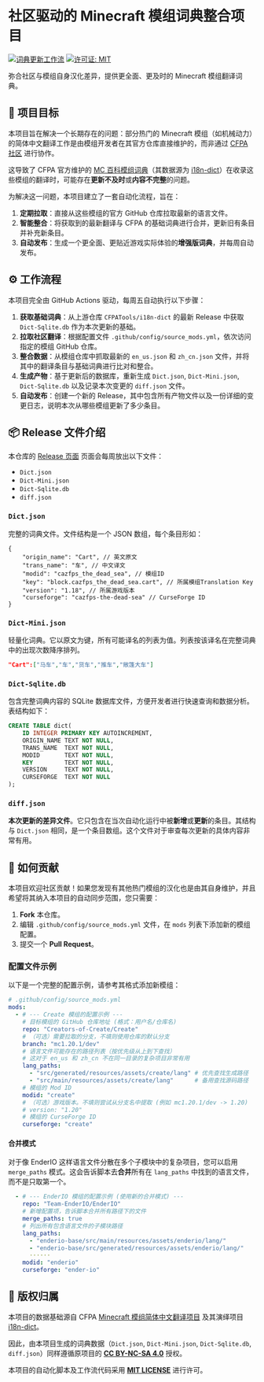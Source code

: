 # 社区驱动的 Minecraft 模组词典整合项目

[![词典更新工作流](https://github.com/VM-Chinese-translate-group/i18n-Dict-Extender/actions/workflows/update_and_release.yml/badge.svg)](https://github.com/VM-Chinese-translate-group/i18n-Dict-Extender/actions/workflows/update_and_release.yml)
[![许可证: MIT](https://img.shields.io/badge/License-MIT-yellow.svg)](https://opensource.org/licenses/MIT)

弥合社区与模组自身汉化差异，提供更全面、更及时的 Minecraft 模组翻译词典。

## 🎯 项目目标

本项目旨在解决一个长期存在的问题：部分热门的 Minecraft 模组（如机械动力）的简体中文翻译工作是由模组开发者在其官方仓库直接维护的，而非通过 [CFPA 社区](https://github.com/CFPAOrg/Minecraft-Mod-Language-Package) 进行协作。

这导致了 CFPA 官方维护的 [MC 百科模组词典](https://dict.mcmod.cn/)（其数据源为 [i18n-dict](https://github.com/CFPATools/i18n-dict)）在收录这些模组的翻译时，可能存在**更新不及时**或**内容不完整**的问题。

为解决这一问题，本项目建立了一套自动化流程，旨在：
1.  **定期拉取**：直接从这些模组的官方 GitHub 仓库拉取最新的语言文件。
2.  **智能整合**：将获取到的最新翻译与 CFPA 的基础词典进行合并，更新旧有条目并补充新条目。
3.  **自动发布**：生成一个更全面、更贴近游戏实际体验的**增强版词典**，并每周自动发布。

## ⚙️ 工作流程

本项目完全由 GitHub Actions 驱动，每周五自动执行以下步骤：

1.  **获取基础词典**：从上游仓库 `CFPATools/i18n-dict` 的最新 Release 中获取 `Dict-Sqlite.db` 作为本次更新的基础。
2.  **拉取社区翻译**：根据配置文件 `.github/config/source_mods.yml`，依次访问指定的模组 GitHub 仓库。
3.  **整合数据**：从模组仓库中抓取最新的 `en_us.json` 和 `zh_cn.json` 文件，并将其中的翻译条目与基础词典进行比对和整合。
4.  **生成产物**：基于更新后的数据库，重新生成 `Dict.json`, `Dict-Mini.json`, `Dict-Sqlite.db` 以及记录本次变更的 `diff.json` 文件。
5.  **自动发布**：创建一个新的 Release，其中包含所有产物文件以及一份详细的变更日志，说明本次从哪些模组更新了多少条目。

## 📦 Release 文件介绍

本仓库的 [Release 页面](https://github.com/VM-Chinese-translate-group/i18n-Dict-Extender/releases) 页面会每周放出以下文件：

- `Dict.json`
- `Dict-Mini.json`
- `Dict-Sqlite.db`
- `diff.json`

### `Dict.json`
完整的词典文件。文件结构是一个 JSON 数组，每个条目形如：
```json5
{
    "origin_name": "Cart", // 英文原文
    "trans_name": "车", // 中文译文
    "modid": "cazfps_the_dead_sea", // 模组ID
    "key": "block.cazfps_the_dead_sea.cart", // 所属模组Translation Key
    "version": "1.18", // 所属游戏版本
    "curseforge": "cazfps-the-dead-sea" // CurseForge ID
}
```

### `Dict-Mini.json`
轻量化词典。它以原文为键，所有可能译名的列表为值。列表按该译名在完整词典中的出现次数降序排列。
```json
"Cart":["马车","车","货车","推车","敞篷大车"]
```

### `Dict-Sqlite.db`
包含完整词典内容的 SQLite 数据库文件，方便开发者进行快速查询和数据分析。表结构如下：
```sql
CREATE TABLE dict(
    ID INTEGER PRIMARY KEY AUTOINCREMENT,
    ORIGIN_NAME TEXT NOT NULL,
    TRANS_NAME  TEXT NOT NULL,
    MODID       TEXT NOT NULL,
    KEY         TEXT NOT NULL,
    VERSION     TEXT NOT NULL,
    CURSEFORGE  TEXT NOT NULL
);
```

### `diff.json`
**本次更新的差异文件**。它只包含在当次自动化运行中被**新增**或**更新**的条目。其结构与 `Dict.json` 相同，是一个条目数组。这个文件对于审查每次更新的具体内容非常有用。

## 🤝 如何贡献

本项目欢迎社区贡献！如果您发现有其他热门模组的汉化也是由其自身维护，并且希望将其纳入本项目的自动同步范围，您只需要：

1.  **Fork** 本仓库。
2.  编辑 `.github/config/source_mods.yml` 文件，在 `mods` 列表下添加新的模组配置。
3.  提交一个 **Pull Request**。

### 配置文件示例

以下是一个完整的配置示例，请参考其格式添加新模组：

```yaml
# .github/config/source_mods.yml
mods:
  - # --- Create 模组的配置示例 ---
    # 目标模组的 GitHub 仓库地址 (格式：用户名/仓库名)
    repo: "Creators-of-Create/Create"
    # （可选）需要拉取的分支，不填则使用仓库的默认分支
    branch: "mc1.20.1/dev"
    # 语言文件可能存在的路径列表（按优先级从上到下查找）
    # 这对于 en_us 和 zh_cn 不在同一目录的复杂项目非常有用
    lang_paths:
      - "src/generated/resources/assets/create/lang" # 优先查找生成路径
      - "src/main/resources/assets/create/lang"      # 备用查找源码路径
    # 模组的 Mod ID
    modid: "create"
    # （可选）游戏版本。不填则尝试从分支名中提取 (例如 mc1.20.1/dev -> 1.20)
    # version: "1.20" 
    # 模组的 CurseForge ID
    curseforge: "create"
```
#### 合并模式

对于像 EnderIO 这样语言文件分散在多个子模块中的复杂项目，您可以启用 `merge_paths` 模式。这会告诉脚本去**合并**所有在 `lang_paths` 中找到的语言文件，而不是只取第一个。

```yaml
  - # --- EnderIO 模组的配置示例 (使用新的合并模式) ---
    repo: "Team-EnderIO/EnderIO"
    # 新增配置项，告诉脚本合并所有路径下的文件
    merge_paths: true
    # 列出所有包含语言文件的子模块路径
    lang_paths:
      - "enderio-base/src/main/resources/assets/enderio/lang/"
      - "enderio-base/src/generated/resources/assets/enderio/lang/"
      ······
    modid: "enderio"
    curseforge: "ender-io"
```

## 📜 版权归属

本项目的数据基础源自 CFPA [Minecraft 模组简体中文翻译项目](https://github.com/CFPAOrg/Minecraft-Mod-Language-Package) 及其演绎项目 [i18n-dict](https://github.com/CFPATools/i18n-dict)。

因此，由本项目生成的词典数据（`Dict.json`, `Dict-Mini.json`, `Dict-Sqlite.db`, `diff.json`）同样遵循原项目的 [**CC BY-NC-SA 4.0**](https://creativecommons.org/licenses/by-nc-sa/4.0/) 授权。

本项目的自动化脚本及工作流代码采用 [**MIT LICENSE**](https://mit-license.org/) 进行许可。